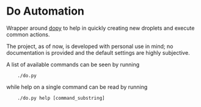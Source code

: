 # Do Automation

Wrapper around [dopy](https://github.com/Wiredcraft/dopy) to help in quickly creating new droplets and execute common actions.

The project, as of now, is developed with personal use in mind; no documentation is provided and the default settings are highly subjective.

A list of available commands can be seen by running 
```
    ./do.py
```

while help on a single command can be read by running
```
    ./do.py help [command_substring]
```
